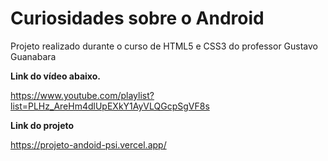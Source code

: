 # Curiosidades sobre o Android
Projeto realizado durante o curso de HTML5 e CSS3 do professor Gustavo Guanabara

**Link do vídeo abaixo.**

https://www.youtube.com/playlist?list=PLHz_AreHm4dlUpEXkY1AyVLQGcpSgVF8s

**Link do projeto**

https://projeto-andoid-psi.vercel.app/
